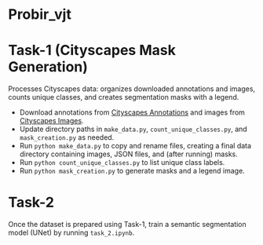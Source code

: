 # Probir_vjt

# Task-1 (Cityscapes Mask Generation)
Processes Cityscapes data: organizes downloaded annotations and images, counts unique classes, and creates segmentation masks with a legend.  
- Download annotations from [Cityscapes Annotations](https://www.cityscapes-dataset.com/file-handling/?packageID=1) and images from [Cityscapes Images](https://www.cityscapes-dataset.com/file-handling/?packageID=3).  
- Update directory paths in `make_data.py`, `count_unique_classes.py`, and `mask_creation.py` as needed.  
- Run `python make_data.py` to copy and rename files, creating a final data directory containing images, JSON files, and (after running) masks.  
- Run `python count_unique_classes.py` to list unique class labels.  
- Run `python mask_creation.py` to generate masks and a legend image.  

# Task-2
Once the dataset is prepared using Task-1, train a semantic segmentation model (UNet) by running `task_2.ipynb`. 

